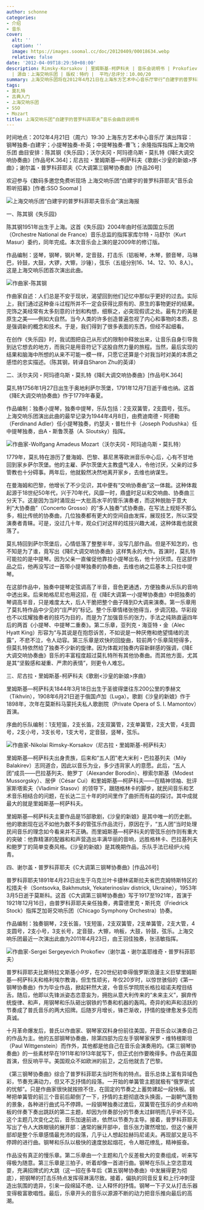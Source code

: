 ```yaml
---
author: schonne
categories:
- 介绍
- 音乐
cover:
  alt: ''
  caption: ''
  image: https://images.soomal.cc/doc/20120409/00018634.webp
  relative: false
date: '2012-04-09T18:29:50+08:00'
description: Rimsky-Korsakov | 里姆斯基-柯萨科夫 | 音乐会说明书 | Prokofiev | 普罗科菲耶夫 | 失乐园 | 陈其钢
  | 源自：上海交响乐团 | 版权：特约 |  平均/总评分：10.00/20
summary: 上海交响乐团将在2012年4月21日在上海东方艺术中心音乐厅举行“白建宇的普罗科菲耶夫”音乐会，韩国杰出钢琴家白健宇将上演谢尔盖・普罗科菲耶夫著名的《C大调第三钢琴协奏曲》，音乐会的其他曲目还包括……
tags:
- 莫扎特
- 古典入门
- 上海交响乐团
- SSO
- Mozart
title: 上海交响乐团“白建宇的普罗科菲耶夫”音乐会曲目说明书
---
```


时间地点：2012年4月21日（周六）19:30 上海东方艺术中心音乐厅
演出阵容：钢琴独奏-白建宇；小提琴独奏-朴英；中提琴独奏-曹飞；余隆指挥指挥上海交响乐团
曲目安排：陈其钢《失乐园》；沃尔夫冈・阿玛德乌斯・莫扎特《降E大调交响协奏曲》[作品号K.364]；尼古拉・里姆斯基―柯萨科夫《歌剧<沙皇的新娘>序曲》；谢尔盖・普罗科菲耶夫《C大调第三钢琴协奏曲》[作品26号]



欢迎参与《数码多邀您免费听现场 上海交响乐团“白建宇的普罗科菲耶夫”音乐会聆听招募》[作者:SSO Soomal ]


![上海交响乐团“白建宇的普罗科菲耶夫音乐会”演出海报](https://images.soomal.cc/doc/20120409/00018634.webp)





一、陈其钢《失乐园》


陈其钢1951年出生于上海。这首《失乐园》2004年由时任法国国立乐团（Orchestre National de France）音乐总监的指挥家库尔特・马舒尔（Kurt Masur）委约，同年完成。本次音乐会上演的是2009年的修订版。

作品编制：竖琴，钢琴，钢片琴，定音鼓，打击乐（铝板琴，木琴，颤音琴，马琳巴，铃鼓，大鼓，大锣，大镲，沙锤），弦乐（五组分别16、14、12、10、8人）。这是上海交响乐团首次演出此曲。


![作曲家-陈其钢](https://images.soomal.cc/doc/20120409/00018635.webp)





作曲家自述：人们总是不安于现状，渴望回到他们记忆中那似乎更好的过去。实际上，我们通过这种奋斗过程所并不一定会获得比原有的、原生的事物更好的结果。完饰之美经常有太多刻意的计划和构想，细察之，必突现假谎之处。最有力的美是原生之美――例如大自然。当今人类的许多创造普遍忽视了内心和事物的本质，总是强调新的概念和技术。于是，我们得到了很多表面的东西，但经不起细看。

在创作《失乐园》时，我试图把自己从形式的限制中释放出来，让音乐自身引导我到达它想去的地方，而我只是用音符记下这股自然力量的旅程。当然，最后实现的结果和脑海中所想的从来不可能一模一样，只愿它还算是个对我当时对美的本质之感悟的忠实描述。（陈其钢，转译自Sharon Zhu的英译）

二、沃尔夫冈・阿玛德乌斯・莫扎特《降E大调交响协奏曲》[作品号K.364]


莫扎特1756年1月27日出生于奥地利萨尔茨堡，1791年12月7日逝于维也纳。这首《降E大调交响协奏曲》作于1779年春夏。

作品编制：独奏小提琴，独奏中提琴，乐队包括：2支双簧管，2支圆号，弦乐。上海交响乐团演出此曲的最早记录为1944年4月8日，由费迪南德・阿德勒（Ferdinand Adler）任小提琴独奏，约瑟夫・普杜什卡（Joseph Podushka）任中提琴独奏，由A・斯鲁茨基（A. Sloutsky）指挥。


![作曲家-Wolfgang Amadeus Mozart（沃尔夫冈・阿玛迪乌斯・莫扎特）](https://images.soomal.cc/doc/20120115/00016198.webp)





1779年，莫扎特在游历了曼海姆、巴黎、慕尼黑等欧洲音乐中心后，心有不甘地回到家乡萨尔茨堡。他的主雇、萨尔茨堡大主教盛气凌人，令他讨厌，父亲的过多管教也十分碍事。两年后，他就毅然决然地离开家乡，去维也纳谋生。

在曼海姆和巴黎，他增长了不少见识，其中便有“交响协奏曲”这一体裁。这种体裁起源于18世纪50年代，兴于70年代，风靡一时，鼎盛时足以和交响曲、协奏曲三分天下。这是因为当时涌现出一大批高水平的管乐演奏者，而这种脱胎于意大利“大协奏曲”（Concerto Grosso）的“多人独奏”式协奏曲，在写法上规矩不那么多，相比传统的协奏曲，几位独奏都有更大的空间自由发挥，展现技艺，所以深受演奏者青睐。可是，没过几十年，观众们对这样的炫技兴趣大减，这种体裁也就衰落了。

莫扎特回到萨尔茨堡后，心情低落了整整半年，没写几部作品。但是不知怎的，也不知是为了谁，竟写出《降E大调交响协奏曲》这样隽永的大作。首演时，莫扎特可能拉的是中提琴。因为父亲一直催促他靠拉小提琴出名，他十分厌烦。在这部作品之后，他再没写过一首带小提琴独奏的协奏曲，去维也纳之后基本上只拉中提琴。

在这部作品中，独奏中提琴定弦调高了半音，音色更通透，方便独奏从乐队的音响中透出来。后来帕格尼尼也用这招，在《降E大调第一小提琴协奏曲》中把独奏的琴调高半音，只是难度太大，后人干脆把整个曲子降到D大调来演奏。第一乐章用了莫扎特作品中少见的“庄严的”标记。整个乐章情绪张弛得当，步调沉稳。华彩段也不以炫耀独奏者的技巧为目的，而是为了加强音乐的张力，手法之纯熟直逼四年后的两首《小提琴、中提琴二重奏》。第二乐章，亚列克・海亚特・金（Alec Hyatt King）形容为“与其说是在抱怨诉苦，不如说是一种厌倦和绝望情绪的流露”，不悲不泣，令人动容。第三乐章是欢快的回旋曲，较前两个乐章简短得多，但莫扎特依然给了独奏不少新的旋律。因为体裁对独奏内容新鲜感的强调，《降E大调交响协奏曲》音乐的丰富程度超过莫扎特所有其他协奏曲。而其他方面，尤其是其“坚毅感和凝重、严肃的表情”，则更令人难忘。

三、尼古拉・里姆斯基-柯萨科夫《歌剧<沙皇的新娘>序曲》


里姆斯基―柯萨科夫1844年3月18日出生于圣彼得堡往东200公里的季赫文（Tikhvin），1908年6月21日逝于俄国卢加（Luga）。歌剧《沙皇的新娘》作于1898年，次年在莫斯科马蒙托夫私人歌剧院（Private Opera of S. I. Mamontov）首演。

序曲的乐队编制：1支短笛，2支长笛，2支双簧管，2支单簧管，2支大管，4支圆号，2支小号，3支长号，1支大号，定音鼓，竖琴，弦乐。


![作曲家-Nikolai Rimsky-Korsakov（尼古拉・里姆斯基-柯萨科夫）](https://images.soomal.cc/doc/20120409/00018636.webp)





里姆斯基―柯萨科夫出身贵族，后来和“五人团”老大米利・巴拉基列夫（Mily Balakirev）志同道合，因此以音乐为业，多少违背家人的意愿。此后，“五人团”成员――巴拉基列夫、鲍罗丁（Alexander Borodin）、穆索尔斯基（Modest Mussorgsky）、居伊（César Cui）和里姆斯基―柯萨科夫――在精神领袖、批评家斯塔索夫（Vladimir Stasov）的领导下，跟随格林卡的脚步，就民间音乐和艺术音乐相结合的问题，在长达二三十年的时间里作了曲折而有益的探讨。其中成就最大的就是里姆斯基―柯萨科夫。

里姆斯基―柯萨科夫主要作品是15部歌剧，《沙皇的新娘》是其中唯一的历史剧。他的歌剧现在远不如他为数不多的管弦乐作品流行，原因在于，“五人团”当时处理民间音乐的理念如今看来并不正确。而里姆斯基―柯萨科夫的管弦乐创作则有重大的突破：他靠精湛的配器和和声营造出丰满华丽的音响，远胜格林卡、巴拉基列夫和鲍罗丁的简单变奏风格。《沙皇的新娘》是其晚期作品，乐队手法已经炉火纯青。

四、谢尔盖・普罗科菲耶夫《C大调第三钢琴协奏曲》[作品26号]


普罗科菲耶夫1891年4月23日出生于乌克兰叶卡捷林诺斯拉夫省巴克姆特斯特区的松措夫卡（Sontsovka, Bakhmutsk, Yekaterinoslav districk, Ukraine），1953年3月5日逝于莫斯科。这首《C大调第三钢琴协奏曲》写于1917至1921年，首演于1921年12月16日，由普罗科菲耶夫亲任独奏，弗雷德里克・斯托克（Friedrick Stock）指挥芝加哥交响乐团（Chicago Symphony Orchestra）协奏。

作品编制：独奏钢琴，2支长笛，1支短笛，2支双簧管，2支单簧管，2支大管，4支圆号，2支小号，3支长号，定音鼓，大镲，响板，大鼓，铃鼓，弦乐。上海交响乐团最近一次演出此曲为2011年4月23日，由王羽佳独奏，张洁敏指挥。


![作曲家-Sergei Sergeyevich Prokofiev（谢尔盖・谢尔盖耶维奇・普罗科菲耶夫）](https://images.soomal.cc/doc/20111230/00015876.webp)





普罗科菲耶夫比斯特拉文斯基小9岁，在20世纪初幸得俄罗斯浪漫主义巨擘里姆斯基―柯萨科夫和格利埃尔教诲，但生性顽劣，年仅20岁时，以惊世骇俗的《第一钢琴协奏曲》作为毕业作品，掀起轩然大波，令音乐学院院长格拉祖诺夫瞠目结舌。随后，他即以先锋派姿态恣意妄为，拥抱从意大利传来的“未来主义”，摒弃传统旋律、和声，用钢琴和乐队砸出钢铁的节奏和机器的轰鸣。奇异的和声和活跃的节奏成了普氏音乐的两大招牌。后随岁月增长，锋芒渐收，抒情的旋律愈发多见而真诚。

十月革命爆发后，普氏以作曲家、钢琴家双料身份前往美国，开音乐会以演奏自己的作品为主。他的五部钢琴协奏曲，除第四部为应左手钢琴家保罗・维特根斯坦（Paul Wittgenstein）而作外，其他都是他自己在音乐会演奏用的。《第三钢琴协奏曲》的一些素材早在1911年和1913年就写下，但正式创作要晚得多。作品在美国首演，但反响平平。美国观众不如欧洲的前卫，之后他就去了巴黎。

《第三钢琴协奏曲》综合了普罗科菲耶夫当时所有的特点。音乐总体上富有异域色彩，节奏充满动力，但又不乏抒情的段落。一开始的单簧管主题就极有“俄罗斯式的忧郁”。只是作曲家很快就按捺不住，在固定的节奏之上蓄势建起一段快板。钢琴把单簧管的前三个音前后颠倒了一下，抒情的主题彻底改头换面，一副朝气蓬勃的景象，各种进行曲式马不停蹄。一段钢琴独奏过渡后，双簧管在弦乐的步点和响板的伴奏下奏出跳跃的第二主题，却因为伴奏部分的节奏太过鲜明而几乎听不见。这个主题几次变化之后，音乐加速前进，依然以节奏为主导。接着，普罗科菲耶夫写出了令人大跌眼镜的展开部：通常的展开部中，音乐张力骤然增加，但这个展开部却是整个乐章感情最充沛的段落，几乎让人想起拉赫玛尼诺夫。再现部又是马不停蹄的进行曲。钢琴和乐队以极快的速度放起烟花，令人眼花缭乱，精神振奋。

作品没有真正的慢乐章。第二乐章由一个主题和几个反差极大的变奏组成，听来写得极为随意。第三乐章是三拍子，听着却像一首进行曲。钢琴在乐队上空恣意戏耍，充满招牌式的大跳（这一招在多年后《第五钢琴协奏曲》中发展得更为彻底），把钢琴的打击乐特点发挥得淋漓尽致。接着，偏执的同音反复和上行冲刺营造出氛围的诡异，引来一段绵延不绝、让人释怀的抒情。钢琴一下子又从打击乐器变得极富歌唱性。最后，乐章开头的音乐以源源不断的动力把音乐推向最后的高潮。